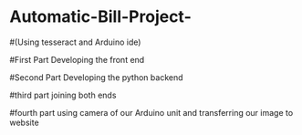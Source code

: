 # Automatic-Bill-Project-
#(Using tesseract and Arduino ide)

#First Part Developing the front end

#Second Part Developing the python backend 

#third part joining both ends

#fourth part using camera of our Arduino unit and transferring our image to website


